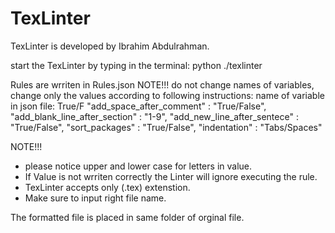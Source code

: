# TexLinter
TexLinter is developed by Ibrahim Abdulrahman.

start the TexLinter by typing in the terminal: python ./texlinter <name of file>

Rules are wrriten in Rules.json
NOTE!!! do not change names of variables, change only the values according to following instructions:
name of variable in json file: True/F 
	"add_space_after_comment" : "True/False",
	"add_blank_line_after_section" : "1-9",
	"add_new_line_after_sentece" : "True/False",
	"sort_packages" : "True/False",
	"indentation" : "Tabs/Spaces"

NOTE!!! 
- please notice upper and lower case for letters in value.
- If Value is not wrriten correctly the Linter will ignore executing the rule.
- TexLinter accepts only (.tex) extenstion. 
- Make sure to input right file name. 

The formatted file is placed in same folder of orginal file. 
